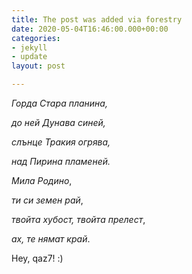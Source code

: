 ```yaml
---
title: The post was added via forestry
date: 2020-05-04T16:46:00.000+00:00
categories:
- jekyll
- update
layout: post

---
```

_Горда Стара планина,_

_до ней Дунава синей,_

_слънце Тракия огрява,_

_над Пирина пламеней._

_Мила Родино_,

_ти си земен рай_,

_твойта хубост, твойта прелест_,

_ах, те нямат край_.

Hey, qaz7! :)